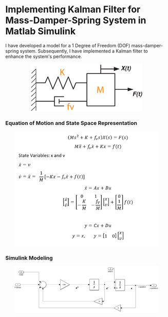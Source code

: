 # Implementing Kalman Filter for Mass-Damper-Spring System in Matlab Simulink
I have developed a model for a 1 Degree of Freedom (DOF) mass-damper-spring system. Subsequently, I have implemented a Kalman filter to enhance the system's performance.
<div id="header" align="center">
  <img src="https://github.com/gurselturkeri/kalman_filter_mech_sys/blob/main/img/system_rep.jpg" width="350"/>
 </div>

### Equation of Motion and State Space Representation
<div id="header" align="center">
  <img src="https://github.com/gurselturkeri/kalman_filter_mech_sys/blob/main/img/formula.png" width="450"/>
 </div>

 ### Simulink Modeling
 <div id="header" align="center">
  <img src="https://github.com/gurselturkeri/kalman_filter_mech_sys/blob/main/img/damper_mass_models.png" width="450"/>
 </div>


